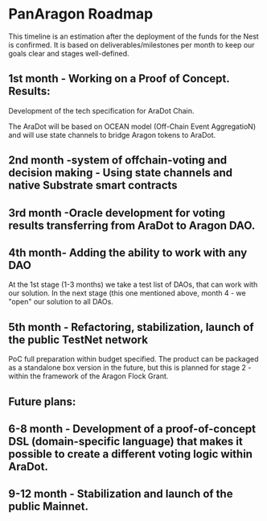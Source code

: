 # PanAragon Roadmap

This timeline is an estimation after the deployment of the funds for the Nest is confirmed. It is based on deliverables/milestones per month to keep our goals clear and stages well-defined.

## 1st month - Working on a Proof of Concept. Results: 
Development of the tech specification for AraDot Chain.

The AraDot will be based on OCEAN model (Off-Chain Event AggregatioN) and will use state channels to bridge Aragon tokens to AraDot. 

## 2nd month -system of offchain-voting and decision making - Using state channels and native Substrate smart contracts

## 3rd month -Oracle development for voting results transferring from AraDot to Aragon DAO. 
  
## 4th month- Adding the ability to work with any DAO
At the 1st stage (1-3 months) we take a test list of DAOs, that can work with our solution. 
In the next stage (this one mentioned above, month 4 - we "open" our solution to all DAOs. 

## 5th month - Refactoring, stabilization, launch of the public TestNet network
PoC full preparation within budget specified. 
The product can be packaged as a standalone box version in the future, but this is planned for stage 2 - within the framework of the Aragon Flock Grant.

## Future plans: 

## 6-8 month - Development of a proof-of-concept DSL (domain-specific language) that makes it possible to create a different voting logic within AraDot.

## 9-12 month - Stabilization and launch of the public Mainnet. 
